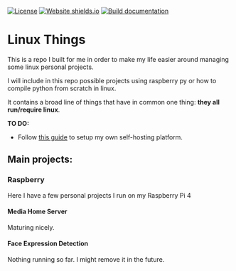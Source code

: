 [![License](https://img.shields.io/badge/License-Apache%202.0-blue.svg)](https://opensource.org/licenses/Apache-2.0)
[![Website shields.io](https://img.shields.io/website-up-down-green-red/http/shields.io.svg)](https://gmihaila.github.io/linux_things/)
[![Build documentation](https://github.com/gmihaila/linux_things/actions/workflows/build-docs.yml/badge.svg)](https://github.com/gmihaila/linux_things/actions/workflows/build-docs.yml)


# Linux Things

This is a repo I built for me in order to make my life easier around managing some linux personal projects.

I will include in this repo possible projects using raspberry py or how to compile python from scratch in linux.

It contains a broad line of things that have in common one thing: **they all run/require linux**.

**TO DO:**
* Follow [this guide](https://greg.jeanmart.me/2020/04/13/build-your-very-own-self-hosting-platform-wi/) to setup my own self-hosting platform.

## Main projects:

### Raspberry

Here I have a few personal projects I run on my Raspberry Pi 4

#### Media Home Server

Maturing nicely.

#### Face Expression Detection

Nothing running so far. I might remove it in the future.



